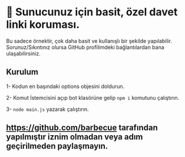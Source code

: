 # 🧩 Sunucunuz için basit, özel davet linki koruması.

Bu sadece örnektir, çok daha basit ve kullanışlı bir şekilde yapılabilir.<br>
Sorunuz/Sıkıntınız olursa GitHub profilimdeki bağlantılardan bana ulaşabilirsiniz.

## Kurulum

1- Kodun en başındaki options objesini doldurun.

2- Komut İstemcisini açıp bot klasörüne gelip <code>npm i</code> komutunu çalıştırın.

3- <code>node main.js</code> yazarak çalıştırın.

## https://github.com/barbecue tarafından yapılmıştır iznim olmadan veya adım geçirilmeden paylaşmayın.
